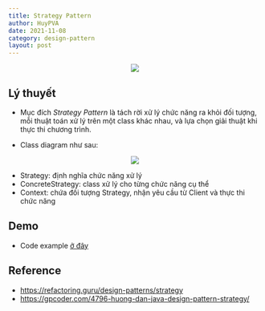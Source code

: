```yaml
---
title: Strategy Pattern
author: HuyPVA
date: 2021-11-08
category: design-pattern
layout: post
---
```


<div align="center">
    <img src="../assets/images/design_pattern/strategy_icon.png"/>
</div>

## Lý thuyết

- Mục đích *Strategy Pattern* là tách rời xử lý chức năng ra khỏi đối tượng, mỗi thuật toán xử lý trên một class khác nhau, và lựa chọn giải thuật khi thực thi chương trình.

- Class diagram như sau:

<div align="center">
    <img src="../assets/images/design_pattern/strategy_pattern.png"/>
</div>

  - Strategy: định nghĩa chức năng xử lý
  - ConcreteStrategy: class xử lý cho từng chức năng cụ thể
  - Context: chứa đối tượng Strategy, nhận yêu cầu từ Client và thực thi chức năng

## Demo

- Code example [ở đây](https://github.com/huypva/java-strategy-pattern-example)

## Reference

- https://refactoring.guru/design-patterns/strategy
- https://gpcoder.com/4796-huong-dan-java-design-pattern-strategy/
